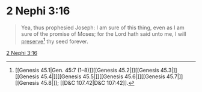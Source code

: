 # 2 Nephi 3:16

> Yea, thus prophesied Joseph: I am sure of this thing, even as I am sure of the promise of Moses; for the Lord hath said unto me, I will <u>preserve</u>[^a] thy seed forever.

[2 Nephi 3:16](https://www.churchofjesuschrist.org/study/scriptures/bofm/2-ne/3?lang=eng&id=p16#p16)


[^a]: [[Genesis 45.1|Gen. 45:7 (1–8)]][[Genesis 45.2|]][[Genesis 45.3|]][[Genesis 45.4|]][[Genesis 45.5|]][[Genesis 45.6|]][[Genesis 45.7|]][[Genesis 45.8|]]; [[D&C 107.42|D&C 107:42]].  
